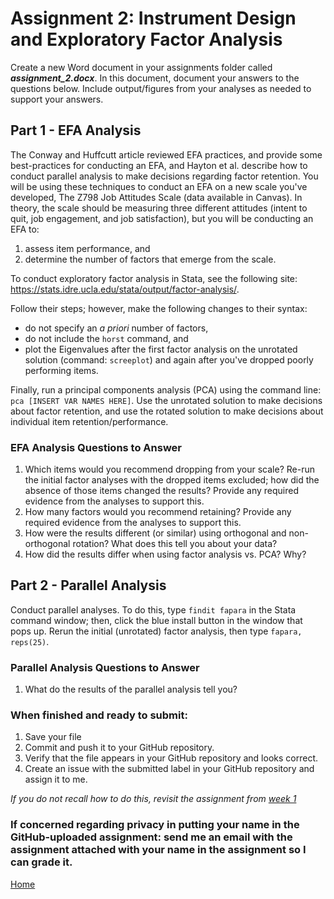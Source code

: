 # Assignment 2: Instrument Design and Exploratory Factor Analysis

Create a new Word document in your assignments folder called ***assignment_2.docx***. In this document, document your answers to the questions below. Include output/figures from your analyses as needed to support your answers.

## Part 1 - EFA Analysis

The Conway and Huffcutt article reviewed EFA practices, and provide some best-practices for conducting an EFA, and Hayton et al. describe how to conduct parallel analysis to make decisions regarding factor retention. You will be using these techniques to conduct an EFA on a new scale you've developed, The Z798 Job Attitudes Scale (data available in Canvas). In theory, the scale should be measuring three different attitudes (intent to quit, job engagement, and job satisfaction), but you will be conducting an EFA to:
1. assess item performance, and
2. determine the number of factors that emerge from the scale.

To conduct exploratory factor analysis in Stata, see the following site: https://stats.idre.ucla.edu/stata/output/factor-analysis/.

Follow their steps; however, make the following changes to their syntax:
* do not specify an *a priori* number of factors,
* do not include the `horst` command, and
* plot the Eigenvalues after the first factor analysis on the unrotated solution (command: `screeplot`) and again after you've dropped poorly performing items.

Finally, run a principal components analysis (PCA) using the command line: `pca [INSERT VAR NAMES HERE]`. Use the unrotated solution to make decisions about factor retention, and use the rotated solution to make decisions about individual item retention/performance.

### EFA Analysis Questions to Answer

1. Which items would you recommend dropping from your scale? Re-run the initial factor analyses with the dropped items excluded; how did the absence of those items changed the results? Provide any required evidence from the analyses to support this.
2. How many factors would you recommend retaining? Provide any required evidence from the analyses to support this.
3. How were the results different (or similar) using orthogonal and non-orthogonal rotation? What does this tell you about your data?
4. How did the results differ when using factor analysis vs. PCA? Why?

## Part 2 - Parallel Analysis
Conduct parallel analyses. To do this, type `findit fapara` in the Stata command window; then, click the blue install button in the window that pops up. Rerun the initial (unrotated) factor analysis, then type `fapara, reps(25)`.

### Parallel Analysis Questions to Answer

1. What do the results of the parallel analysis tell you?

### When finished and ready to submit:
1. Save your file
2. Commit and push it to your GitHub repository.
3. Verify that the file appears in your GitHub repository and looks correct.
4. Create an issue with the submitted label in your GitHub repository and assign it to me.

*If you do not recall how to do this, revisit the assignment from [week 1](./workflows_resources.md)*

### If concerned regarding privacy in putting your name in the GitHub-uploaded assignment: send me an email with the assignment attached with your name in the assignment so I can grade it.

[Home](../README.md)